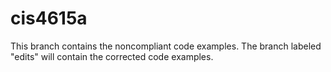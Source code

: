 # cis4615a

This branch contains the noncompliant code examples.  The branch labeled "edits" will contain the corrected code examples.

